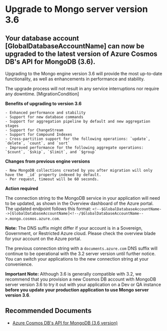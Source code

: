 <properties
    pageTitle="Azure Cosmos DB API for MongoDB upgrade eligibility RCA"
    description="RCA - Azure Cosmos DB API for MongoDB v3.2 account eligible for upgrade to v3.6"
    infoBubbleText="The customer's account is eligible for an upgrade to Azure Cosmos DB API for MongoDB v3.6"
    service="microsoft.documentdb"
    resource="databaseAccounts"
    authors="pratnala"
    ms.author="pratnala"
    articleId="cosmosdb-mongo-upgrade-rca"
    diagnosticScenario="CosmosDBMongoUpgradeInsight"
    selfHelpType="rca"
    supportTopicIds="32636757"
    resourceTags=""
    productPesIds="15585"
    cloudEnvironments="public,fairfax,blackforest,mooncake, usnat, ussec"
    ownershipId="AzureData_AzureCosmosDB"
/>

# Upgrade to Mongo server version 3.6

## Your database account <!--$GlobalDatabaseAccountName-->[GlobalDatabaseAccountName]<!--/$GlobalDatabaseAccountName--> can now be upgraded to the latest version of Azure Cosmos DB's API for MongoDB (3.6).

<!--issueDescription-->
Upgrading to the Mongo engine version 3.6 will provide the most up-to-date functionality, as well as enhancements in performance and stability.
<!--/issueDescription-->

The upgrade process will not result in any service interruptions nor require any downtime. <!--$MigrationCondition-->[MigrationCondition]<!--/$MigrationCondition-->


**Benefits of upgrading to version 3.6**

    - Enhanced performance and stability
    - Support for new database commands
    - Support for aggregation pipeline by default and new aggregation stages
    - Support for ChangeStream
    - Support for Compound Indexes
    - Cross-partition support for the following operations: `update`, `delete`, `count`, and `sort`
    - Improved performance for the following aggregate operations: `$count`, `$skip`, `$limit`, and `$group`  


**Changes from previous engine versions**

    - New MongoDB collections created by you after migration will only have the `_id` property indexed by default.
    - Per request, timeout will be 60 seconds.  


**Action required**

The connection string to the MongoDB service in your application will need to be updated, as shown in the Overview dashboard of the Azure portal. The updated endpoint follows this format: `<!--$GlobalDatabaseAccountName-->[GlobalDatabaseAccountName]<!--/$GlobalDatabaseAccountName-->.mongo.cosmos.azure.com`.


**Note:** The DNS suffix might differ if your account is in a Sovereign, Government, or Restricted Azure cloud. Please check the overview blade for your account on the Azure portal.

The previous connection string with a `documents.azure.com` DNS suffix will continue to be operational with the 3.2 server version until further notice. You can switch your applications to the new connection string at your convenience.

**Important Note:** Although 3.6 is generally compatible with 3.2, we recommend that you provision a new Cosmos DB account with MongoDB server version 3.6 to try it out with your application on a Dev or QA instance **before you update your production application to use Mongo server version 3.6**.


## **Recommended Documents**

- [Azure Cosmos DB's API for MongoDB (3.6 version)](https://docs.microsoft.com/azure/cosmos-db/mongodb-feature-support-36)
